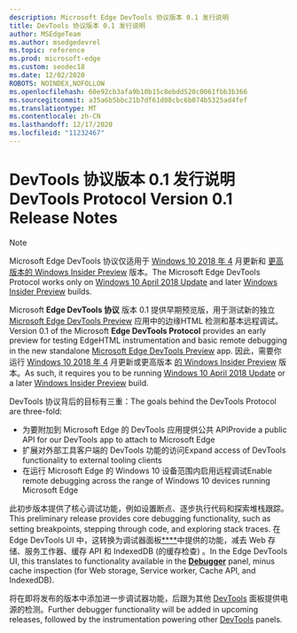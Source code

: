 ```yaml
---
description: Microsoft Edge DevTools 协议版本 0.1 发行说明
title: DevTools 协议版本 0.1 发行说明
author: MSEdgeTeam
ms.author: msedgedevrel
ms.topic: reference
ms.prod: microsoft-edge
ms.custom: seodec18
ms.date: 12/02/2020
ROBOTS: NOINDEX,NOFOLLOW
ms.openlocfilehash: 60e92cb3afa9b10b15c8ebdd520c0061fbb3b366
ms.sourcegitcommit: a35a6b5bbc21b7df61d08cbc6b074b5325ad4fef
ms.translationtype: MT
ms.contentlocale: zh-CN
ms.lasthandoff: 12/17/2020
ms.locfileid: "11232467"
---
```

# <span data-ttu-id="a4e51-103">DevTools 协议版本 0.1 发行说明</span><span class="sxs-lookup"><span data-stu-id="a4e51-103">DevTools Protocol Version 0.1 Release Notes</span></span>

> [!NOTE]
> <span data-ttu-id="a4e51-104">Microsoft Edge DevTools 协议仅适用于 [Windows 10 2018 年 4](https://blogs.windows.com/windowsexperience/2018/04/30/how-to-get-the-windows-10-april-2018-update/#5VXkQMU41CJzZPER.97) 月更新和 [更高版本的 Windows Insider Preview](https://insider.windows.com/en-us/getting-started/) 版本。</span><span class="sxs-lookup"><span data-stu-id="a4e51-104">The Microsoft Edge DevTools Protocol works only on [Windows 10 April 2018 Update](https://blogs.windows.com/windowsexperience/2018/04/30/how-to-get-the-windows-10-april-2018-update/#5VXkQMU41CJzZPER.97) and later [Windows Insider Preview](https://insider.windows.com/en-us/getting-started/) builds.</span></span>

<span data-ttu-id="a4e51-105">Microsoft **Edge DevTools 协议** 版本 0.1 提供早期预览版，用于测试新的独立 [Microsoft Edge DevTools Preview](https://www.microsoft.com/store/p/microsoft-edge-devtools-preview/9mzbfrmz0mnj?activetab=pivot%3aoverviewtab) 应用中的边缘HTML 检测和基本远程调试。</span><span class="sxs-lookup"><span data-stu-id="a4e51-105">Version 0.1 of the Microsoft **Edge DevTools Protocol** provides an early preview for testing EdgeHTML instrumentation and basic remote debugging in the new standalone [Microsoft Edge DevTools Preview](https://www.microsoft.com/store/p/microsoft-edge-devtools-preview/9mzbfrmz0mnj?activetab=pivot%3aoverviewtab) app.</span></span> <span data-ttu-id="a4e51-106">因此，需要你运行 [Windows 10 2018 年 4](https://blogs.windows.com/windowsexperience/2018/04/30/how-to-get-the-windows-10-april-2018-update/#5VXkQMU41CJzZPER.97) 月更新或更高版本 [的 Windows Insider Preview](https://insider.windows.com/en-us/getting-started/) 版本。</span><span class="sxs-lookup"><span data-stu-id="a4e51-106">As such, it requires you to be running [Windows 10 April 2018 Update](https://blogs.windows.com/windowsexperience/2018/04/30/how-to-get-the-windows-10-april-2018-update/#5VXkQMU41CJzZPER.97) or a later [Windows Insider Preview](https://insider.windows.com/en-us/getting-started/) build.</span></span>

<span data-ttu-id="a4e51-107">DevTools 协议背后的目标有三重：</span><span class="sxs-lookup"><span data-stu-id="a4e51-107">The goals behind the DevTools Protocol are three-fold:</span></span>

 - <span data-ttu-id="a4e51-108">为要附加到 Microsoft Edge 的 DevTools 应用提供公共 API</span><span class="sxs-lookup"><span data-stu-id="a4e51-108">Provide a public API for our DevTools app to attach to Microsoft Edge</span></span>
 - <span data-ttu-id="a4e51-109">扩展对外部工具客户端的 DevTools 功能的访问</span><span class="sxs-lookup"><span data-stu-id="a4e51-109">Expand access of DevTools functionality to external tooling clients</span></span>
 - <span data-ttu-id="a4e51-110">在运行 Microsoft Edge 的 Windows 10 设备范围内启用远程调试</span><span class="sxs-lookup"><span data-stu-id="a4e51-110">Enable remote debugging across the range of Windows 10 devices running Microsoft Edge</span></span> 

<span data-ttu-id="a4e51-111">此初步版本提供了核心调试功能，例如设置断点、逐步执行代码和探索堆栈跟踪。</span><span class="sxs-lookup"><span data-stu-id="a4e51-111">This preliminary release provides core debugging functionality, such as setting breakpoints, stepping through code, and exploring stack traces.</span></span> <span data-ttu-id="a4e51-112">在 Edge DevTools UI 中，这转换为调试器面板[\*\*\*\*](../../devtools-guide/debugger.md)中提供的功能，减去 Web 存储、服务工作器、缓存 API 和 IndexedDB (的缓存检查) 。</span><span class="sxs-lookup"><span data-stu-id="a4e51-112">In the Edge DevTools UI, this translates to functionality available in the [**Debugger**](../../devtools-guide/debugger.md) panel, minus cache inspection (for Web storage, Service worker, Cache API, and IndexedDB).</span></span> 

<span data-ttu-id="a4e51-113">将在即将发布的版本中添加进一步调试器功能，后跟为其他 [DevTools](../index.md) 面板提供电源的检测。</span><span class="sxs-lookup"><span data-stu-id="a4e51-113">Further debugger functionality will be added in upcoming releases, followed by the instrumentation powering other [DevTools](../index.md) panels.</span></span>

